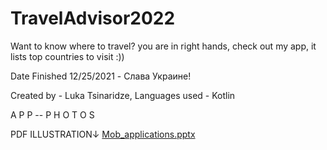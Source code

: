 # TravelAdvisor2022

Want to know where to travel? you are in right hands, check out my app, it lists top countries to visit :))


Date Finished 12/25/2021 - Слава Украине!

Created by - Luka Tsinaridze, Languages used - Kotlin

A P P -- P H O T O S

PDF ILLUSTRATION↓
[Mob_applications.pptx](https://github.com/Luka-Personal/TravelAdvisor2022/files/8699229/Mob_applications.pptx)
